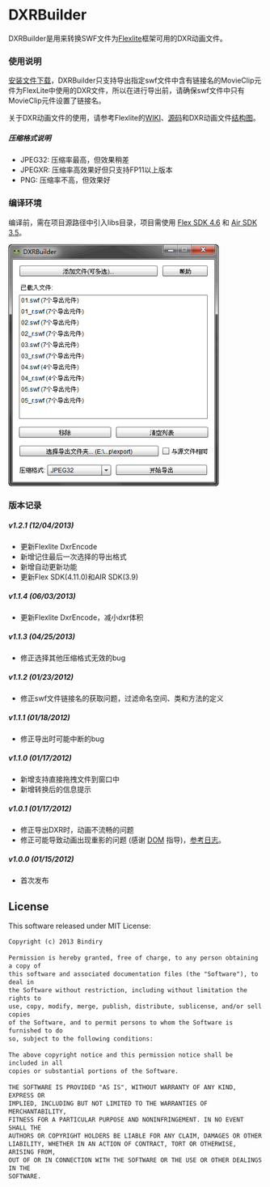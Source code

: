 DXRBuilder
==========

DXRBuilder是用来转换SWF文件为[Flexlite](http://flexlite.org/)框架可用的DXR动画文件。

### 使用说明

[安装文件下载](http://github.com/bindiry/DXRBuilder/raw/master/DXRBuilder.air)，DXRBuilder只支持导出指定swf文件中含有链接名的MovieClip元件为FlexLite中使用的DXR文件，所以在进行导出前，请确保swf文件中只有MovieClip元件设置了链接名。

关于DXR动画文件的使用，请参考Flexlite的[WIKI](http://wiki.flexlite.org)、[源码](http://github.com/flexlite)和DXR动画文件[结构图](http://wiki.flexlite.org/uploads/201210/1350297604fFF5kVj7.png)。

##### 压缩格式说明
* JPEG32: 压缩率最高，但效果稍差
* JPEGXR: 压缩率高效果好但只支持FP11以上版本
* PNG: 压缩率不高，但效果好

### 编译环境
编译前，需在项目源路径中引入libs目录，项目需使用 [Flex SDK 4.6](http://www.adobe.com/devnet/flex/flex-sdk-download.html) 和 [Air SDK 3.5](http://www.adobe.com/devnet/air/air-sdk-download.html)。

![DXRBuilder载图](https://github.com/bindiry/DXRBuilder/raw/master/dxrbuilder.png)

### 版本记录

##### v1.2.1 (12/04/2013)
* 更新Flexlite DxrEncode
* 新增记住最后一次选择的导出格式
* 新增自动更新功能
* 更新Flex SDK(4.11.0)和AIR SDK(3.9)

##### v1.1.4 (06/03/2013)
* 更新Flexlite DxrEncode，减小dxr体积

##### v1.1.3 (04/25/2013)
* 修正选择其他压缩格式无效的bug

##### v1.1.2 (01/23/2012)
* 修正swf文件链接名的获取问题，过滤命名空间、类和方法的定义

##### v1.1.1 (01/18/2012)
* 修正导出时可能中断的bug

##### v1.1.0 (01/17/2012)
* 新增支持直接拖拽文件到窗口中
* 新增转换后的信息提示

##### v1.0.1 (01/17/2012)
* 修正导出DXR时，动画不流畅的问题
* 修正可能导致动画出现重影的问题 (感谢 [DOM](http://blog.domlib.com) 指导)，[参考日志](http://blog.domlib.com/articles/353.html)。

##### v1.0.0 (01/15/2012)
* 首次发布

License
-------

This software released under MIT License:

    Copyright (c) 2013 Bindiry

    Permission is hereby granted, free of charge, to any person obtaining a copy of
    this software and associated documentation files (the "Software"), to deal in
    the Software without restriction, including without limitation the rights to
    use, copy, modify, merge, publish, distribute, sublicense, and/or sell copies
    of the Software, and to permit persons to whom the Software is furnished to do
    so, subject to the following conditions:

    The above copyright notice and this permission notice shall be included in all
    copies or substantial portions of the Software.

    THE SOFTWARE IS PROVIDED "AS IS", WITHOUT WARRANTY OF ANY KIND, EXPRESS OR
    IMPLIED, INCLUDING BUT NOT LIMITED TO THE WARRANTIES OF MERCHANTABILITY,
    FITNESS FOR A PARTICULAR PURPOSE AND NONINFRINGEMENT. IN NO EVENT SHALL THE
    AUTHORS OR COPYRIGHT HOLDERS BE LIABLE FOR ANY CLAIM, DAMAGES OR OTHER
    LIABILITY, WHETHER IN AN ACTION OF CONTRACT, TORT OR OTHERWISE, ARISING FROM,
    OUT OF OR IN CONNECTION WITH THE SOFTWARE OR THE USE OR OTHER DEALINGS IN THE
    SOFTWARE.

